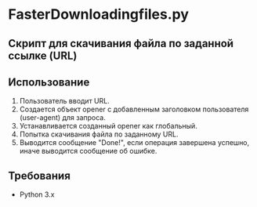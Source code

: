 # FasterDownloadingfiles.py
## Скрипт для скачивания файла по заданной ссылке (URL)
## Использование

1. Пользователь вводит URL.
2. Создается объект opener с добавленным заголовком пользователя (user-agent) для запроса.
3. Устанавливается созданный opener как глобальный.
4. Попытка скачивания файла по заданному URL.
5. Выводится сообщение "Done!", если операция завершена успешно, иначе выводится сообщение об ошибке.

## Требования

- Python 3.x

